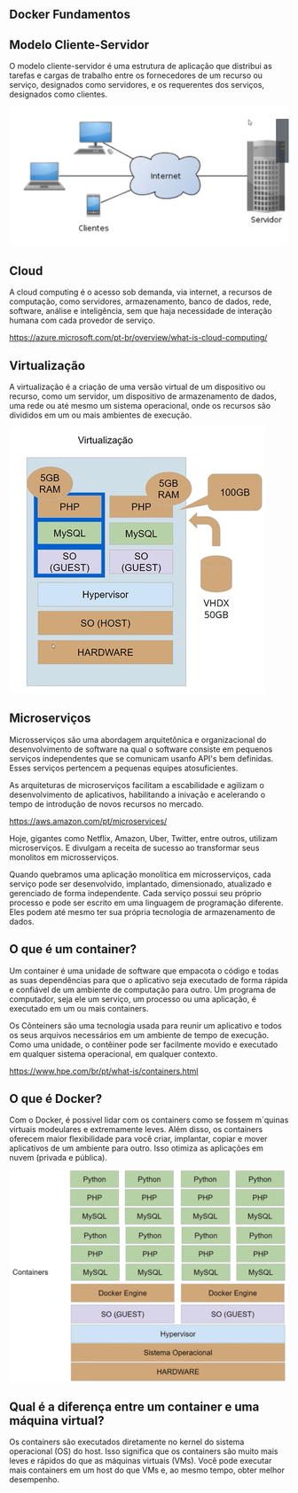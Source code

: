## Docker Fundamentos

## Modelo Cliente-Servidor

O modelo cliente-servidor é uma estrutura de aplicação que distribui as tarefas e cargas de trabalho entre os fornecedores de um recurso ou serviço, designados como servidores, e os requerentes dos serviços, designados como clientes.

![Cliente-Servidor](image.png)

## Cloud 

A cloud computing é o acesso sob demanda, via internet, a recursos de computação, como servidores, armazenamento, banco de dados, rede, software, análise e inteligência, sem que haja necessidade de interação humana com cada provedor de serviço.

https://azure.microsoft.com/pt-br/overview/what-is-cloud-computing/

## Virtualização

A virtualização é a criação de uma versão virtual de um dispositivo ou recurso, como um servidor, um dispositivo de armazenamento de dados, uma rede ou até mesmo um sistema operacional, onde os recursos são divididos em um ou mais ambientes de execução.

![Virtualização](image-1.png)

## Microserviços

Microsserviços são uma abordagem arquitetônica e organizacional do desenvolvimento de software na qual o software consiste em pequenos serviços independentes que se comunicam usanfo API's bem definidas. Esses serviços pertencem a pequenas equipes atosuficientes.

As arquiteturas de microserviços facilitam a escabilidade e agilizam o desenvolvimento de aplicativos, habilitando a inivação e acelerando o tempo de introdução de novos recursos no mercado.

https://aws.amazon.com/pt/microservices/

Hoje, gigantes como Netflix, Amazon, Uber, Twitter, entre outros, utilizam microserviços. E divulgam a receita de sucesso ao transformar seus monolitos em microsserviços.

Quando quebramos uma aplicação monolítica em microsserviços, cada serviço pode ser desenvolvido, implantado, dimensionado, atualizado e gerenciado de forma independente. Cada serviço possui seu próprio processo e pode ser escrito em uma linguagem de programação diferente. Eles podem até mesmo ter sua própria tecnologia de armazenamento de dados.

## O que é um container?

Um container é uma unidade de software que empacota o código e todas as suas dependências para que o aplicativo seja executado de forma rápida e confiável de um ambiente de computação para outro. Um programa de computador, seja ele um serviço, um processo ou uma aplicação, é executado em um ou mais containers.

Os Cônteiners são uma tecnologia usada para reunir um aplicativo e todos os seus arquivos necessários em um ambiente de tempo de execução. Como uma unidade, o contêiner pode ser facilmente movido e executado em qualquer sistema operacional, em qualquer contexto.

https://www.hpe.com/br/pt/what-is/containers.html

## O que é Docker?

Com o Docker, é possivel lidar com os containers como se fossem m´quinas virtuais modeulares e extremamente leves. Além disso, os containers oferecem maior flexibilidade para você criar, implantar, copiar e mover aplicativos de um ambiente para outro. Isso otimiza as aplicações em nuvem (privada e pública).

![Container](image-2.png)

## Qual é a diferença entre um container e uma máquina virtual?

Os containers são executados diretamente no kernel do sistema operacional (OS) do host. Isso significa que os containers são muito mais leves e rápidos do que as máquinas virtuais (VMs). Você pode executar mais containers em um host do que VMs e, ao mesmo tempo, obter melhor desempenho.

 
